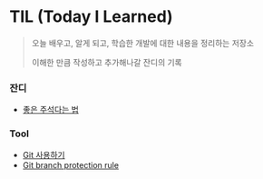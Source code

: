 # TIL (Today I Learned)
> 오늘 배우고, 알게 되고, 학습한 개발에 대한 내용을 정리하는 저장소
>
> 이해한 만큼 작성하고 추가해나갈 잔디의 기록


### 잔디
- [좋은 주석다는 법](https://kukuta.tistory.com/388)

### Tool
- [Git 사용하기](https://github.com/wonlog/TIL/blob/main/Tool/Git.md)
- [Git branch protection rule](https://t-shaped-person.tistory.com/131)
